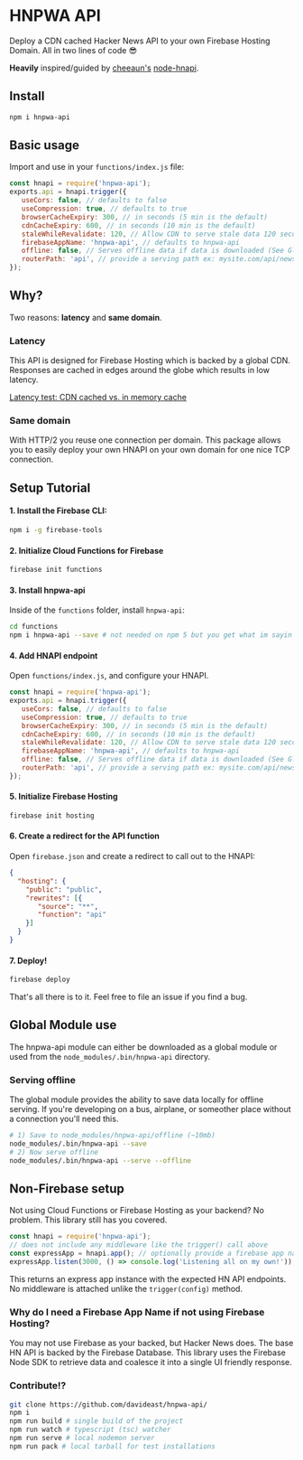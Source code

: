 # HNPWA API

Deploy a CDN cached Hacker News API to your own Firebase Hosting Domain. All in two lines of code 😎

**Heavily** inspired/guided by [cheeaun's](https://github.com/cheeaun) [node-hnapi](https://github.com/cheeaun/node-hnapi).

## Install
```bash
npm i hnpwa-api
```

## Basic usage
Import and use in your `functions/index.js` file:
```js
const hnapi = require('hnpwa-api');
exports.api = hnapi.trigger({
   useCors: false, // defaults to false
   useCompression: true, // defaults to true
   browserCacheExpiry: 300, // in seconds (5 min is the default)
   cdnCacheExpiry: 600, // in seconds (10 min is the default)
   staleWhileRevalidate: 120, // Allow CDN to serve stale data 120 seconds after cdnCacheExpiry
   firebaseAppName: 'hnpwa-api', // defaults to hnpwa-api
   offline: false, // Serves offline data if data is downloaded (See Global Module guide)
   routerPath: 'api', // provide a serving path ex: mysite.com/api/news.json
});
```

## Why?
Two reasons: **latency** and **same domain**.

### Latency
This API is designed for Firebase Hosting which is backed by a global CDN. Responses are cached in edges around the globe which results in low latency.

[Latency test: CDN cached vs. in memory cache](https://latency.apex.sh/?url=https%3A%2F%2Fhnpwa-api.firebaseapp.com%2Fnews.json%3Fpage%3D1&compare=https%3A%2F%2Fnode-hnapi.herokuapp.com%2Fnews%3Fpage%3D1)

### Same domain
With HTTP/2 you reuse one connection per domain. This package allows you to easily deploy your own HNAPI on your own domain for one nice TCP connection.

## Setup Tutorial

#### 1. Install the Firebase CLI: 
```bash
npm i -g firebase-tools
```

#### 2. Initialize Cloud Functions for Firebase
```bash
firebase init functions
```

#### 3. Install hnpwa-api
Inside of the `functions` folder, install `hnpwa-api`:
```bash
cd functions
npm i hnpwa-api --save # not needed on npm 5 but you get what im sayin
```

#### 4. Add HNAPI endpoint
Open `functions/index.js`, and configure your HNAPI.

```js
const hnapi = require('hnpwa-api');
exports.api = hnapi.trigger({
   useCors: false, // defaults to false
   useCompression: true, // defaults to true
   browserCacheExpiry: 300, // in seconds (5 min is the default)
   cdnCacheExpiry: 600, // in seconds (10 min is the default)
   staleWhileRevalidate: 120, // Allow CDN to serve stale data 120 seconds after cdnCacheExpiry
   firebaseAppName: 'hnpwa-api', // defaults to hnpwa-api
   offline: false, // Serves offline data if data is downloaded (See Global Module guide)
   routerPath: 'api', // provide a serving path ex: mysite.com/api/news.json
});
```

#### 5. Initialize Firebase Hosting
```bash
firebase init hosting
```

#### 6. Create a redirect for the API function
Open `firebase.json` and create a redirect to call out to the HNAPI:
```json
{
  "hosting": {
    "public": "public",
    "rewrites": [{
       "source": "**",
       "function": "api"
    }]
  }
}
```

#### 7. Deploy!
```bash
firebase deploy
```

That's all there is to it. Feel free to file an issue if you find a bug.

## Global Module use
The hnpwa-api module can either be downloaded as a global module or used from the 
`node_modules/.bin/hnpwa-api` directory.

### Serving offline
The global module provides the ability to save data locally for offline serving. If 
you're developing on a bus, airplane, or someother place without a connection you'll
need this. 

```bash
# 1) Save to node_modules/hnpwa-api/offline (~10mb)
node_modules/.bin/hnpwa-api --save
# 2) Now serve offline
node_modules/.bin/hnpwa-api --serve --offline
```

## Non-Firebase setup
Not using Cloud Functions or Firebase Hosting as your backend? No problem. This library still has you covered.

```js
const hnapi = require('hnpwa-api');
// does not include any middleware like the trigger() call above
const expressApp = hnapi.app(); // optionally provide a firebase app name
expressApp.listen(3000, () => console.log('Listening all on my own!'));
```

This returns an express app instance with the expected HN API endpoints. No middleware is attached unlike the `trigger(config)` method. 

### Why do I need a Firebase App Name if not using Firebase Hosting?
You may not use Firebase as your backed, but Hacker News does. The base HN API is backed by the Firebase Database. This library uses the Firebase Node SDK to retrieve data and coalesce it into a single UI friendly response.

### Contribute!?
```bash
git clone https://github.com/davideast/hnpwa-api/
npm i
npm run build # single build of the project
npm run watch # typescript (tsc) watcher
npm run serve # local nodemon server
npm run pack # local tarball for test installations
```
